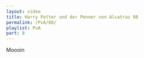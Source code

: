 ```yaml
---
layout: video
title: Harry Potter und der Penner von Alcatraz 08
permalink: /PvA/08/
playlist: PvA
part: 8
---
```

Moooin
